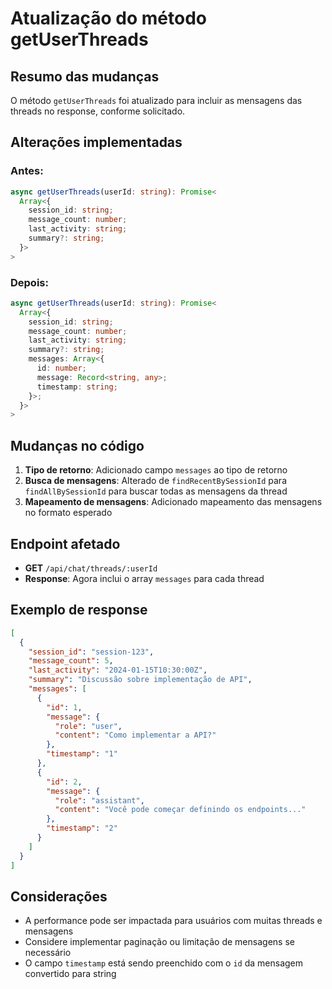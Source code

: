 # Atualização do método getUserThreads

## Resumo das mudanças

O método `getUserThreads` foi atualizado para incluir as mensagens das threads no response, conforme solicitado.

## Alterações implementadas

### Antes:
```typescript
async getUserThreads(userId: string): Promise<
  Array<{
    session_id: string;
    message_count: number;
    last_activity: string;
    summary?: string;
  }>
>
```

### Depois:
```typescript
async getUserThreads(userId: string): Promise<
  Array<{
    session_id: string;
    message_count: number;
    last_activity: string;
    summary?: string;
    messages: Array<{
      id: number;
      message: Record<string, any>;
      timestamp: string;
    }>;
  }>
>
```

## Mudanças no código

1. **Tipo de retorno**: Adicionado campo `messages` ao tipo de retorno
2. **Busca de mensagens**: Alterado de `findRecentBySessionId` para `findAllBySessionId` para buscar todas as mensagens da thread
3. **Mapeamento de mensagens**: Adicionado mapeamento das mensagens no formato esperado

## Endpoint afetado

- **GET** `/api/chat/threads/:userId`
- **Response**: Agora inclui o array `messages` para cada thread

## Exemplo de response

```json
[
  {
    "session_id": "session-123",
    "message_count": 5,
    "last_activity": "2024-01-15T10:30:00Z",
    "summary": "Discussão sobre implementação de API",
    "messages": [
      {
        "id": 1,
        "message": {
          "role": "user",
          "content": "Como implementar a API?"
        },
        "timestamp": "1"
      },
      {
        "id": 2,
        "message": {
          "role": "assistant",
          "content": "Você pode começar definindo os endpoints..."
        },
        "timestamp": "2"
      }
    ]
  }
]
```

## Considerações

- A performance pode ser impactada para usuários com muitas threads e mensagens
- Considere implementar paginação ou limitação de mensagens se necessário
- O campo `timestamp` está sendo preenchido com o `id` da mensagem convertido para string 
